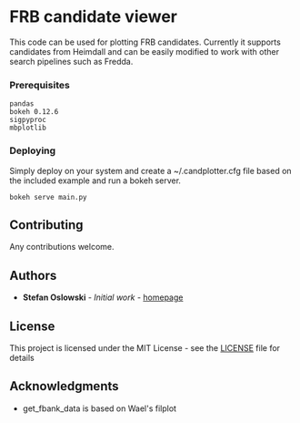 # FRB candidate viewer

This code can be used for plotting FRB candidates. Currently it supports candidates from Heimdall and can be easily modified to work with other search pipelines such as Fredda.

### Prerequisites

```
pandas
bokeh 0.12.6
sigpyproc
mbplotlib
```

### Deploying

Simply deploy on your system and create a ~/.candplotter.cfg file based on the included example and run a bokeh server.
```
bokeh serve main.py
```

## Contributing

Any contributions welcome.

## Authors

* **Stefan Oslowski** - *Initial work* - [homepage](https://astronomy.swin.edu.au/~soslowski)

## License

This project is licensed under the MIT License - see the [LICENSE](LICENSE) file for details

## Acknowledgments

* get_fbank_data is based on Wael's filplot

